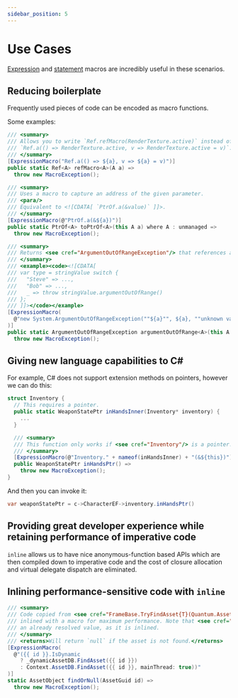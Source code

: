 ```yaml
---
sidebar_position: 5
---
```


# Use Cases

[Expression](./expression-macro.md) and [statement](./statement-macro.md) macros are incredibly useful in these scenarios.

## Reducing boilerplate

Frequently used pieces of code can be encoded as macro functions.

Some examples:
```cs
/// <summary>
/// Allows you to write `Ref.refMacro(RenderTexture.active)` instead of
/// `Ref.a(() => RenderTexture.active, v => RenderTexture.active = v)`.
/// </summary>
[ExpressionMacro("Ref.a(() => ${a}, v => ${a} = v)")]
public static Ref<A> refMacro<A>(A a) => 
  throw new MacroException();

/// <summary>
/// Uses a macro to capture an address of the given parameter.
/// <para/>
/// Equivalent to <![CDATA[ `PtrOf.a(&value)` ]]>. 
/// </summary>
[ExpressionMacro(@"PtrOf.a(&${a})")]
public static PtrOf<A> toPtrOf<A>(this A a) where A : unmanaged => 
  throw new MacroException();

/// <summary>
/// Returns <see cref="ArgumentOutOfRangeException"/> that references a given value.
/// </summary>
/// <example><code><![CDATA[
/// var type = stringValue switch {
///   "Steve" => ..., 
///   "Bob" => ..., 
///   _ => throw stringValue.argumentOutOfRange()
/// };
/// ]]></code></example>
[ExpressionMacro(
  @"new System.ArgumentOutOfRangeException(""${a}"", ${a}, ""unknown value"")"
)]
public static ArgumentOutOfRangeException argumentOutOfRange<A>(this A a) => 
  throw new MacroException();
```

## Giving new language capabilities to C#

For example, C# does not support extension methods on pointers, however we can do this:
```cs
struct Inventory { 
  // This requires a pointer.
  public static WeaponStatePtr inHandsInner(Inventory* inventory) {
    ...
  }

  /// <summary>
  /// This function only works if <see cref="Inventory"/> is a pointer.
  /// </summary>
  [ExpressionMacro(@"Inventory." + nameof(inHandsInner) + "(&${this})")]
  public WeaponStatePtr inHandsPtr() => 
    throw new MacroException();
}
```

And then you can invoke it:
```cs
var weaponStatePtr = c->CharacterEF->inventory.inHandsPtr()
```

## Providing great developer experience while retaining performance of imperative code

`inline` allows us to have nice anonymous-function based APIs which are then compiled down to imperative code and the cost of closure allocation and virtual delegate dispatch are eliminated.

## Inlining performance-sensitive code with `inline`

```cs
/// <summary>
/// Code copied from <see cref="FrameBase.TryFindAsset{T}(Quantum.AssetGuid,out T)"/>, 
/// inlined with a macro for maximum performance. Note that <see cref="id"/> must be 
/// an already resolved value, as it is inlined.
/// </summary>
/// <returns>Will return `null` if the asset is not found.</returns>
[ExpressionMacro(
  @"({{ id }}.IsDynamic 
    ? _dynamicAssetDB.FindAsset({{ id }}) 
    : Context.AssetDB.FindAsset({{ id }}, mainThread: true))"
)]
static AssetObject findOrNull(AssetGuid id) => 
  throw new MacroException();
```